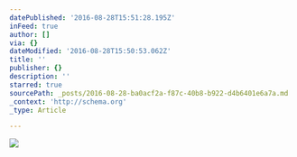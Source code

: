 ```yaml
---
datePublished: '2016-08-28T15:51:28.195Z'
inFeed: true
author: []
via: {}
dateModified: '2016-08-28T15:50:53.062Z'
title: ''
publisher: {}
description: ''
starred: true
sourcePath: _posts/2016-08-28-ba0acf2a-f87c-40b8-b922-d4b6401e6a7a.md
_context: 'http://schema.org'
_type: Article

---
```

![](https://the-grid-user-content.s3-us-west-2.amazonaws.com/f75e1637-c41e-4f41-a25d-bf25a56282a3.jpg)